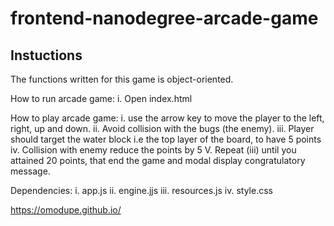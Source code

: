 frontend-nanodegree-arcade-game
===============================

## Instuctions
The functions written for this game is object-oriented.

How to run arcade game:
i. Open index.html

How to play arcade game:
i.   use the arrow key to move the player to the left, right, up and down.
ii.  Avoid collision with the bugs (the enemy).
iii. Player should target the water block i.e the top layer of the board, to have 5 points
iv.  Collision with enemy reduce the points by 5
V.   Repeat (iii) until you attained 20 points, that end the game and modal display congratulatory message.

Dependencies:
i.   app.js
ii.  engine.jjs
iii. resources.js
iv.  style.css

https://omodupe.github.io/